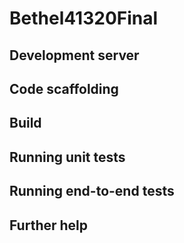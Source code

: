 # Bethel41320Final


## Development server


## Code scaffolding



## Build


## Running unit tests

## Running end-to-end tests


## Further help

